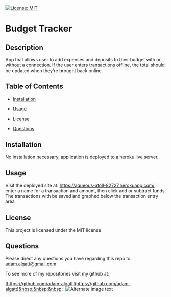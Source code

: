 
[![License: MIT](https://img.shields.io/badge/license-MIT-green.svg)](https://opensource.org/licenses/MIT)
 # Budget Tracker
 
 ## Description

 App that allows user to add expenses and deposits to their budget with or without a connection. If the user enters transactions offline, the total should be updated when they're brought back online. 

## Table of Contents

* [Installation](#installation)

* [Usage](#usage)

* [License](#license)


* [Questions](#questions)



## Installation

No installation necessary, application is deployed to a heroku live server. 

## Usage 

Visit the deployed site at: https://aqueous-atoll-82727.herokuapp.com/ enter a name for a transaction and amount, then click add or subtract funds. The transactions with be saved and graphed below the transaction entry area 

## License

 This project is licensed under the MIT license

## Questions

Please direct any questions you have regarding this repo to: 
[adam.algatt@gmail.com](mailto:adam.algatt@gmail.com) 

To see more of my repositories visit my github at: 

 [https://github.com/adam-algatt](https://github.com/adam-algatt)&nbsp;&nbsp;&nbsp;&nbsp;
![Alternate image text](https://cdn-icons-png.flaticon.com/64/25/25231.png)
